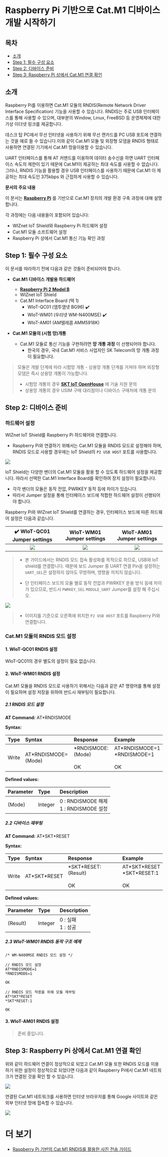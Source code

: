 # Raspberry Pi 기반으로 Cat.M1 디바이스 개발 시작하기

## 목차

-   [소개](#Introduction)
-   [Step 1: 필수 구성 요소](#Step-1-Prerequisites)
-   [Step 2: 디바이스 준비](#Step-2-PrepareDevice)
-   [Step 3: Raspberry Pi 상에서 Cat.M1 연결 확인](#Step-3-ConnectConfirm)



<a name="Introduction"></a>

## 소개
Raspberry Pi를 이용하면 Cat.M1 모듈의 RNDIS(Remote Network Driver Interface Specification) 기능을 사용할 수 있습니다. RNDIS는 주로 USB 인터페이스를 통해 사용할 수 있으며, 대부분의 Window, Linux, FreeBSD 등 운영체제에 대한 가상 이더넷 링크를 제공합니다.

데스크 탑 PC에서 무선 인터넷을 사용하기 위해 무선 랜카드를 PC USB 포트에 연결하는 것을 예로 들 수 있습니다.이와 같이 Cat.M1 모듈 및 외장형 모뎀을 RNDIS 형태로 사용하면 연결된 기기에서 Cat.M1 망을이용할 수 있습니다.

UART 인터페이스를 통해 AT 커맨드를 이용하여 데이터 송수신을 하면 UART 인터페이스 속도의 제한이 있기 때문에 Cat.M1이 제공하는 최대 속도를 사용할 수 없습니다. 그러나, RNDIS 기능을 활용할 경우 USB 인터페이스를 사용하기 때문에 Cat.M1 이 제공하는 최대 속도인 375kbps 와 근접하게 사용할 수 있습니다.


**문서의 주요 내용**

이 문서는 **[Raspberry Pi][link-raspberry-pi]** 를 기반으로 Cat.M1 장치의 개발 환경 구축 과정에 대해 설명합니다.

각 과정에는 다음 내용들이 포함되어 있습니다:
- WIZnet IoT Shield와 Raspberry Pi 하드웨어 설정
- Cat.M1 모듈 소프트웨어 설정
- Raspberry Pi 상에서 Cat.M1 통신 기능 확인 과정


## Step 1: 필수 구성 요소
이 문서를 따라하기 전에 다음과 같은 것들이 준비되어야 합니다.

- **Cat.M1 디바이스 개발용 하드웨어**
  - **[Raspberry Pi 2 Model B][link-raspberry-pi purchase]**
  - WIZnet IoT Shield
  - Cat.M1 Interface Board (택 1)
    - WIoT-QC01 (앰투앰넷 BG96) :heavy_check_mark:
    - WIoT-WM01 (우리넷 WM-N400MSE) :heavy_check_mark:
    - WIoT-AM01 (AM텔레콤 AMM5918K)

- **Cat.M1 모듈의 (시험 망)개통**
  - Cat.M1 모듈로 통신 기능을 구현하려면 **망 개통 과정** 이 선행되어야 합니다.
    - 한국의 경우, 국내 Cat.M1 서비스 사업자인 SK Telecom의 망 개통 과정이 필요합니다.

> 모듈은 개발 단계에 따라 시험망 개통 - 상용망 개통 단계를 거쳐야 하며 외장형 모뎀은 즉시 상용망 개통이 가능합니다.
> * 시험망 개통의 경우 **[SKT IoT OpenHouse][skt-iot-openhouse]** 에 기술 지원 문의
> * 상용망 개통의 경우 USIM 구매 대리점이나 디바이스 구매처에 개통 문의

<a name="Step-2-PrepareDevice"></a>
## Step 2: 디바이스 준비

### 하드웨어 설정

WIZnet IoT Shield를 Raspberry Pi 하드웨어와 연결합니다.
- Raspberry Pi와 연결하기 위해서는 Cat.M1 모듈을 RNDIS 모드로 설정해야 하며, RNDIS 모드로 사용할 경우에는 IoT Shield의 `P2 USB HOST` 포트를 사용합니다.

![][hw-raspberrypi-connect-qc01]


IoT Shield는 다양한 밴더의 Cat.M1 모듈을 활용 할 수 있도록 하드웨어 설정을 제공합니다. 따라서 선택한 Cat.M1 Interface Board를 확인하여 장치 설정이 필요합니다.

- 각각 밴더의 모듈은 동작 전압, PWRKEY 동작 등에 차이가 있습니다.
- 따라서 Jumper 설정을 통해 인터페이스 보드에 적합한 하드웨어 설정이 선행되어야 합니다.

Raspberry Pi와 WIZnet IoT Shield를 연결하는 경우, 인터페이스 보드에 따른 하드웨어 설정은 다음과 같습니다.


| :heavy_check_mark: WIoT-QC01 Jumper settings<bR> | WIoT-WM01 Jumper settings | WIoT-AM01 Jumper settings |
|:--------------------------:|:--------------------------:|:--------------------------:|
|![][hw-settings-nucleo-qc01]|![][hw-settings-nucleo-wm01]|![][hw-settings-nucleo-am01]|

>  * 본 가이드에서는 RNDIS 모드 접속 활성화를 목적으로 하므로, USB와 IoT shield를 연결합니다. 때문에 보드 Jumper 중 UART 연결 Pin을 설정하는 `UART_SEL`은 설정하지 않아도 무방하며, 영향을 끼치지 않습니다.
>
>  * 단 인터페이스 보드의 모듈 별로 동작 전압과 PWRKEY 운용 방식 등에 차이가 있으므로, 반드시 `PWRKEY_SEL` `MODULE_UART` Jumper를 설정 해 주십시오.



![][hw-usb-port]

> * 이미지를 기준으로 오른쪽에 위치한 `P2 USB HOST` 포트를 Raspberry Pi와 연결합니다.



### Cat.M1 모듈의 RNDIS 모드 설정

#### 1. WIoT-QC01 RNDIS 설정

WIoT-QC01의 경우 별도의 설정이 필요 없습니다.


#### 2. WIoT-WM01 RNDIS 설정

Cat.M1 모듈을 RNDIS 모드로 사용하기 위해서는 다음과 같은 AT 명령어를 통해 설정이 필요하며 설정 저장을 위하여 반드시 재부팅이 필요합니다.

##### 2.1 RNDIS 모드 설정

**AT Command:** AT\*RNDISMODE

**Syntax:**

| Type | Syntax | Response | Example
|:--------|:--------|:--------|:--------|
| Write  | AT\*RNDISMODE=(Mode) | \*RNDISMODE:(Mode)<br><br>OK | AT\*RNDISMODE=1<br>\*RNDISMODE=1<br><br>OK<br> |

**Defined values:**

| Parameter | Type | Description |
|:--------|:--------|:--------|
| (Mode) | Integer | 0 : RNDISMODE 해제<br>1 : RNDISMODE 설정 |



##### 2.2 디바이스 재부팅

**AT Command:** AT\*SKT\*RESET

**Syntax:**

| Type | Syntax | Response | Example
|:--------|:--------|:--------|:--------|
| Write  | AT\*SKT*RESET | \*SKT*RESET:(Result)<br><br>OK | AT\*SKT\*RESET<br>\*SKT*RESET:1<br><br>OK<br> |

**Defined values:**

| Parameter | Type | Description |
|:--------|:--------|:--------|
| (Result) | Integer | 0 : 실패<br>1 : 성공 |


<a name="#Step-3-SampleCode"></a>

##### 2.3 WIoT-WM01 RNDIS 동작 구조 예제

```
/* WM-N400MSE RNDIS 모드 설정 */

// RNDIS 모드 설정
AT*RNDISMODE=1
*RNDISMODE=1

OK

// RNDIS 모드 적용을 위해 모듈 재부팅
AT*SKT*RESET
*SKT*RESET:1

OK

```

#### 3. WIoT-AM01 RNDIS 설정

> 준비 중입니다.

<a name="Step-3-ConnectConfirm"></a>

## Step 3: Raspberry Pi 상에서 Cat.M1 연결 확인

위와 같이 하드웨어 연결이 정상적으로 되었고 Cat.M1 모듈 또한 RNDIS 모드를 이용하기 위한 설정이 정상적으로 되었다면 다음과 같이 Raspberry Pi에서 Cat.M1 네트워크가 연결된 것을 확인 할 수 있습니다.

![][5]

연결된 Cat.M1 네트워크를 사용하면 인터넷 브라우저를 통해 Google 사이트와 같은 외부 인터넷 망에 접속할 수 있습니다.

![][6]


<a name="ReadMore"></a>
# 더 보기

* [Raspberry Pi 기반의 Cat.M1 RNDIS를 활용한 사진 전송 가이드][raspberrypi-guide-bg96-rndis]

[link-raspberry-pi]: https://www.raspberrypi.org/
[link-raspberry-pi purchase]: https://www.raspberrypi.org/products/raspberry-pi-2-model-b/
[skt-iot-openhouse]: https://www.sktiot.com/iot/support/openhouse/reservation/openhouseMain
[link-arduino-compiler]: https://www.arduino.cc/en/Main/Software
[link-arduino Mega2560 Rev3]: https://store.arduino.cc/usa/mega-2560-r3

[hw-raspberrypi-connect-qc01]: ./imgs/hw/wiot-shield-qc01-raspberrypi.png
[hw-raspberrypi-connect-wm01]: ./imgs/hw/wiot-shield-wm01-raspberrypi.png
[hw-settings-nucleo-qc01]: ./imgs/hw/WIoT-QC01_JUMP_Arduino_serialD2_D8.png
[hw-settings-nucleo-wm01]: ./imgs/hw/WIoT-WM01_JUMP_Arduino_serialD2_D8.png
[hw-settings-nucleo-am01]: ./imgs/hw/WIoT-AM01_JUMP_Arduino_serialD2_D8.png
[hw-usb-port]: ./imgs/hw/wiot-shield-usbport.png

[1]: ./imgs/Raspberry_pi_get_started_1.png
[2]: ./imgs/Raspberry_pi_get_started_2.png
[3]: ./imgs/Raspberry_pi_get_started_3.png
[4]: ./imgs/Raspberry_pi_get_started_4.png
[5]: ./imgs/Raspberry_pi_get_started_5.png
[6]: ./imgs/Raspberry_pi_get_started_6.png

[raspberrypi-guide-bg96-rndis]: ./Raspberrypi_guide_all_rndis-datatransfer.md

